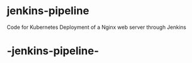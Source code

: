 # jenkins-pipeline

Code for Kubernetes Deployment of a Nginx web server through Jenkins
# -jenkins-pipeline-
